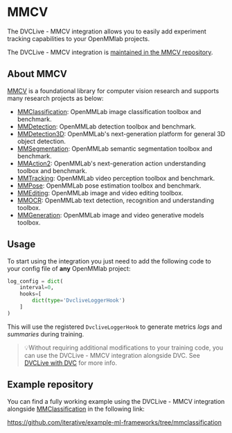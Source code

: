 # MMCV

The DVCLive - MMCV integration allows you to easily add experiment tracking
capabilities to your OpenMMlab projects.

The DVCLive - MMCV integration is
[maintained in the MMCV repository](https://github.com/open-mmlab/mmcv/blob/master/mmcv/runner/hooks/logger/dvclive.py).

## About MMCV

[MMCV](https://github.com/open-mmlab/mmcv) is a foundational library for
computer vision research and supports many research projects as below:

- [MMClassification](https://github.com/open-mmlab/mmclassification): OpenMMLab
  image classification toolbox and benchmark.
- [MMDetection](https://github.com/open-mmlab/mmdetection): OpenMMLab detection
  toolbox and benchmark.
- [MMDetection3D](https://github.com/open-mmlab/mmdetection3d): OpenMMLab's
  next-generation platform for general 3D object detection.
- [MMSegmentation](https://github.com/open-mmlab/mmsegmentation): OpenMMLab
  semantic segmentation toolbox and benchmark.
- [MMAction2](https://github.com/open-mmlab/mmaction2): OpenMMLab's
  next-generation action understanding toolbox and benchmark.
- [MMTracking](https://github.com/open-mmlab/mmtracking): OpenMMLab video
  perception toolbox and benchmark.
- [MMPose](https://github.com/open-mmlab/mmpose): OpenMMLab pose estimation
  toolbox and benchmark.
- [MMEditing](https://github.com/open-mmlab/mmediting): OpenMMLab image and
  video editing toolbox.
- [MMOCR](https://github.com/open-mmlab/mmocr): OpenMMLab text detection,
  recognition and understanding toolbox.
- [MMGeneration](https://github.com/open-mmlab/mmgeneration): OpenMMLab image
  and video generative models toolbox.

## Usage

To start using the integration you just need to add the following code to your
config file of **any** OpenMMlab project:

```python
log_config = dict(
    interval=0,
    hooks=[
        dict(type='DvcliveLoggerHook')
    ]
)
```

This will use the registered `DvcliveLoggerHook` to generate metrics _logs_ and
_summaries_ during training.

> 💡Without requiring additional modifications to your training code, you can
> use the DVCLive - MMCV integration alongside DVC. See
> [DVCLive with DVC](/doc/dvclive/user-guide/dvclive-with-dvc) for more info.

## Example repository

You can find a fully working example using the DVCLive - MMCV integration
alongside [MMClassification](https://github.com/open-mmlab/mmclassification) in
the following link:

https://github.com/iterative/example-ml-frameworks/tree/mmclassification
